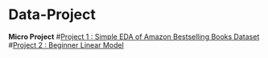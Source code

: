 # Data-Project

**Micro Project**
#[Project 1 :  Simple EDA of Amazon Bestselling Books Dataset](https://github.com/lilyacc/Data-Project/blob/main/Amazon%20Bestselling%20Books%20EDA.ipynb)
#[Project 2 : Beginner Linear Model](https://github.com/lilyacc/Data-Project/blob/main/beginner-linear-regression-model.ipynb)
